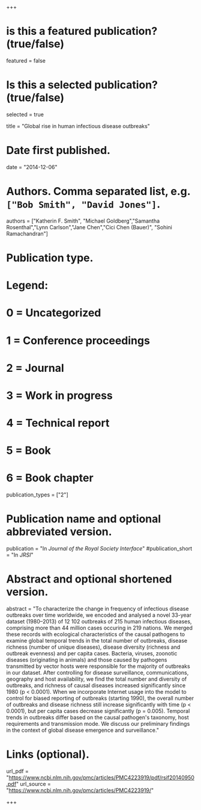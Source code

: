 +++
# is this a featured publication? (true/false)
featured = false
# Is this a selected publication? (true/false)
selected = true

title = "Global rise in human infectious disease outbreaks"

# Date first published.
date = "2014-12-06"

# Authors. Comma separated list, e.g. `["Bob Smith", "David Jones"]`.
authors = ["Katherin F. Smith", "Michael Goldberg","Samantha Rosenthal","Lynn Carlson","Jane Chen","Cici Chen (Bauer)", "Sohini Ramachandran"]

# Publication type.
# Legend:
# 0 = Uncategorized
# 1 = Conference proceedings
# 2 = Journal
# 3 = Work in progress
# 4 = Technical report
# 5 = Book
# 6 = Book chapter
publication_types = ["2"]

# Publication name and optional abbreviated version.
publication = "In *Journal of the Royal Society Interface*"
#publication_short = "In *JRSI*"

# Abstract and optional shortened version.
abstract = "To characterize the change in frequency of infectious disease outbreaks over time worldwide, we encoded and analysed a novel 33-year dataset (1980–2013) of 12 102 outbreaks of 215 human infectious diseases, comprising more than 44 million cases occuring in 219 nations. We merged these records with ecological characteristics of the causal pathogens to examine global temporal trends in the total number of outbreaks, disease richness (number of unique diseases), disease diversity (richness and outbreak evenness) and per capita cases. Bacteria, viruses, zoonotic diseases (originating in animals) and those caused by pathogens transmitted by vector hosts were responsible for the majority of outbreaks in our dataset. After controlling for disease surveillance, communications, geography and host availability, we find the total number and diversity of outbreaks, and richness of causal diseases increased significantly since 1980 (p < 0.0001). When we incorporate Internet usage into the model to control for biased reporting of outbreaks (starting 1990), the overall number of outbreaks and disease richness still increase significantly with time (p < 0.0001), but per capita cases decrease significantly (p = 0.005). Temporal trends in outbreaks differ based on the causal pathogen's taxonomy, host requirements and transmission mode. We discuss our preliminary findings in the context of global disease emergence and surveillance."

# Links (optional).
url_pdf = "https://www.ncbi.nlm.nih.gov/pmc/articles/PMC4223919/pdf/rsif20140950.pdf"
url_source = "https://www.ncbi.nlm.nih.gov/pmc/articles/PMC4223919/"


+++

